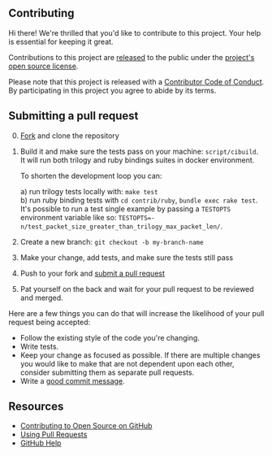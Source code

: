 ## Contributing

[fork]: https://github.com/trilogy-libraries/trilogy/fork
[pr]: https://github.com/trilogy-libraries/trilogy/compare

Hi there! We're thrilled that you'd like to contribute to this project. Your help is essential for keeping it great.

Contributions to this project are [released](https://help.github.com/articles/github-terms-of-service/#6-contributions-under-repository-license) to the public under the [project's open source license](LICENSE.md).

Please note that this project is released with a [Contributor Code of Conduct](CODE_OF_CONDUCT.md). By participating in this project you agree to abide by its terms.

## Submitting a pull request

0. [Fork][] and clone the repository
0. Build it and make sure the tests pass on your machine: `script/cibuild`. It will run both trilogy and ruby bindings suites in docker environment.
 
    To shorten the development loop you can:
     
    a) run trilogy tests locally with: `make test`  
    b) run ruby binding tests with `cd contrib/ruby`, `bundle exec rake test`. It's possible to run a test single example by passing a `TESTOPTS` environment variable like so: `TESTOPTS=-n/test_packet_size_greater_than_trilogy_max_packet_len/`.
   
0. Create a new branch: `git checkout -b my-branch-name`
0. Make your change, add tests, and make sure the tests still pass
0. Push to your fork and [submit a pull request][pr]
0. Pat yourself on the back and wait for your pull request to be reviewed and merged.

Here are a few things you can do that will increase the likelihood of your pull request being accepted:

- Follow the existing style of the code you're changing.
- Write tests.
- Keep your change as focused as possible. If there are multiple changes you would like to make that are not dependent upon each other, consider submitting them as separate pull requests.
- Write a [good commit message](http://tbaggery.com/2008/04/19/a-note-about-git-commit-messages.html).

## Resources

- [Contributing to Open Source on GitHub](https://guides.github.com/activities/contributing-to-open-source/)
- [Using Pull Requests](https://help.github.com/articles/using-pull-requests/)
- [GitHub Help](https://help.github.com)
